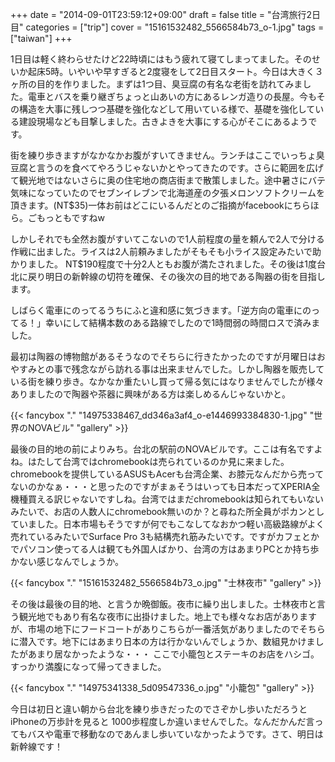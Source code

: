 +++
date = "2014-09-01T23:59:12+09:00"
draft = false
title = "台湾旅行2日目"
categories = ["trip"]
cover = "15161532482_5566584b73_o-1.jpg"
tags = ["taiwan"]
+++

1日目は軽く終わらせたけど22時頃にはもう疲れて寝てしまってました。そのせいか起床5時。いやいや早すぎると2度寝をして2日目スタート。今日は大きく３ヶ所の目的を作りました。まずは1つ目、臭豆腐の有名な老街を訪れてみました。電車とバスを乗り継ぎちょっと山あいの方にあるレンガ造りの長屋。今もその構造を大事に残しつつ基礎を強化などして用いている様で、基礎を強化している建設現場なども目撃しました。古きよきを大事にする心がそこにあるようです。

街を練り歩きますがなかなかお腹がすいてきません。ランチはここでいっちょ臭豆腐と言うのを食べてやろうじゃないかとやってきたのです。さらに範囲を広げて観光地ではないさらに奥の住宅地の商店街まで散策しました。途中暑さにバテ気味になっていたのでセブンイレブンで北海道産の夕張メロンソフトクリームを頂きます。(NT$35)一体お前はどこにいるんだとのご指摘がfacebookにちらほら。ごもっともですねw

しかしそれでも全然お腹がすいてこないので1人前程度の量を頼んで2人で分ける作戦に出ました。ライスは2人前頼みましたがそもそも小ライス設定みたいで助かりました。 NT$190程度で十分2人ともお腹が満たされました。その後は1度台北に戻り明日の新幹線の切符を確保、その後次の目的地である陶器の街を目指します。

しばらく電車にのってるうちにふと違和感に気づきます。「逆方向の電車にのってる！」幸いにして結構本数のある路線でしたので1時間弱の時間ロスで済みました。

最初は陶器の博物館があるそうなのでそちらに行きたかったのですが月曜日はおやすみとの事で残念ながら訪れる事は出来ませんでした。しかし陶器を販売している街を練り歩き。なかなか重たいし買って帰る気にはなりませんでしたが様々ありましたので陶器や茶器に興味がある方は楽しめるんじゃないかと。


{{< fancybox "." "14975338467_dd346a3af4_o-e1446993384830-1.jpg" "世界のNOVAビル" "gallery" >}}

最後の目的地の前によりみち。台北の駅前のNOVAビルです。ここは有名ですよね。はたして台湾ではchromebookは売られているのか見に来ました。chromebookを提供しているASUSもAcerも台湾企業、お膝元なんだから売ってないのかなぁ・・・と思ったのですがまぁそうはいっても日本だってXPERIA全機種買える訳じゃないですしね。台湾ではまだchromebookは知られてもいないみたいで、お店の人数人にchromebook無いのか？と尋ねた所全員がポカンとしていました。日本市場もそうですが何でもこなしてなおかつ軽い高級路線がよく売れているみたいでSurface Pro 3も結構売れ筋みたいです。ですがカフェとかでパソコン使ってる人は観ても外国人ばかり、台湾の方はあまりPCとか持ち歩かない感じなんでしょうか。


{{< fancybox "." "15161532482_5566584b73_o.jpg" "士林夜市" "gallery" >}}

その後は最後の目的地、と言うか晩御飯。夜市に繰り出しました。士林夜市と言う観光地でもあり有名な夜市に出掛けました。地上でも様々なお店がありますが、市場の地下にフードコートがありこちらが一番活気がありましたのでそちらに潜入です。地下にはあまり日本の方は行かないんでしょうか、数組見かけましたがあまり居なかったような・・・
ここで小籠包とステーキのお店をハシゴ。すっかり満腹になって帰ってきました。


{{< fancybox "." "14975341338_5d09547336_o.jpg" "小籠包" "gallery" >}}

今日は初日と違い朝から台北を練り歩きだったのでさぞかし歩いただろうとiPhoneの万歩計を見ると 1000歩程度しか違いませんでした。なんだかんだ言ってもバスや電車で移動なのであんまし歩いていなかったようです。さて、明日は新幹線です！
